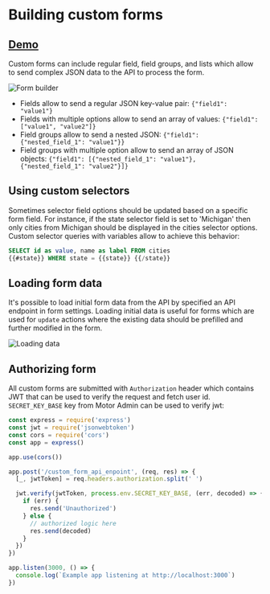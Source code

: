 # Building custom forms

## [Demo](https://motor-admin.herokuapp.com/demo/forms/2)

Custom forms can include regular field, field groups, and lists which allow to send complex JSON data to the API to process the form.

![Form builder](https://user-images.githubusercontent.com/5418788/122927844-f29be400-d371-11eb-8f11-0efd2268d941.png)

* Fields allow to send a regular JSON key-value pair: `{"field1": "value1"}`
* Fields with multiple options allow to send an array of values: `{"field1": ["value1", "value2"]}`
* Field groups allow to send a nested JSON: `{"field1": {"nested_field_1": "value1"}}`
* Field groups with multiple option allow to send an array of JSON objects: `{"field1": [{"nested_field_1": "value1"}, {"nested_field_1": "value2"}]}`

## Using custom selectors

Sometimes selector field options should be updated based on a specific form field. For instance, if the state selector field is set to 'Michigan' then only cities from Michigan should be displayed in the cities selector options. Custom selector queries with variables allow to achieve this behavior:

```sql
SELECT id as value, name as label FROM cities
{{#state}} WHERE state = {{state}} {{/state}}
```

## Loading form data

It's possible to load initial form data from the API by specified an API endpoint in form settings. Loading initial data is useful for forms which are used for `update` actions where the existing data should be prefilled and further modified in the form.

![Loading data](https://user-images.githubusercontent.com/5418788/122924891-f1b58300-d36e-11eb-9a38-688bcc4590e3.png)

## Authorizing form

All custom forms are submitted with `Authorization` header which contains JWT that can be used to verify the request and fetch user id. `SECRET_KEY_BASE` key from Motor Admin can be used to verify jwt:

```js
const express = require('express')
const jwt = require('jsonwebtoken')
const cors = require('cors')
const app = express()

app.use(cors())

app.post('/custom_form_api_enpoint', (req, res) => {
  [_, jwtToken] = req.headers.authorization.split(' ')

  jwt.verify(jwtToken, process.env.SECRET_KEY_BASE, (err, decoded) => {
    if (err) {
      res.send('Unauthorized')
    } else {
      // authorized logic here
      res.send(decoded)
    }
  })
})

app.listen(3000, () => {
  console.log(`Example app listening at http://localhost:3000`)
})
```
